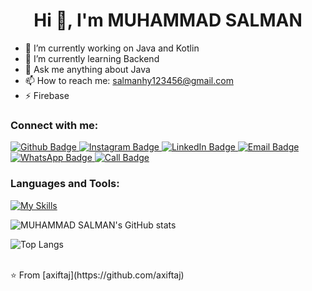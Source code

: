  <h1 align="center">Hi 👋, I'm MUHAMMAD SALMAN</h1>

- 🔭 I’m currently working on Java and Kotlin
- 🌱 I’m currently learning Backend
- 💬 Ask me anything about Java 
- 📫 How to reach me: salmanhy123456@gmail.com
- ⚡ Firebase
  
### Connect with me:
<div id="badges">
  <a href="https://github.com/Salmanhy074/Salmanhy074">
    <img src="https://img.shields.io/badge/Github-white?style=for-the-badge&logo=Github&logoColor=black" alt="Github Badge"/>
  </a>
   <a href="https://www.instagram.com/itxz_sallu_">
    <img src="https://img.shields.io/badge/Instagram-purple?style=for-the-badge&logo=instagram&logoColor=white" alt="Instagram Badge"/>
  </a>
   <a href="https://www.linkedin.com/in/muhammad-salman074">
    <img src="https://img.shields.io/badge/LinkedIn-blue?style=for-the-badge&logo=linkedin&logoColor=white" alt="LinkedIn Badge"/>
</a>
 <a href="mailto:salmanhy123456@gmail.com">
    <img src="https://img.shields.io/badge/Email-blue?style=for-the-badge&logo=gmail&logoColor=white" alt="Email Badge"/>
</a>
<a href="https://wa.me/+923082456659">
    <img src="https://img.shields.io/badge/WhatsApp-green?style=for-the-badge&logo=whatsapp&logoColor=white" alt="WhatsApp Badge"/>
</a>
<a href="tel:+923082456659">
    <img src="https://img.shields.io/badge/Call-blue?style=for-the-badge&logo=phone&logoColor=white" alt="Call Badge"/>
</a>
</div>

### Languages and Tools:
[![My Skills](https://skillicons.dev/icons?i=java,kotlin,firebase,github,git,xd&perline=5)](https://skillicons.dev)

![MUHAMMAD SALMAN's GitHub stats](https://github-readme-stats.vercel.app/api?username=Salmanhy074&show_icons=true&theme=dark)

![Top Langs](https://github-readme-stats.vercel.app/api/top-langs/?username=Salmanhy074&theme=dark)


<br>
⭐️ From [axiftaj](https://github.com/axiftaj)
